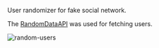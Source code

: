 User randomizer for fake social network. 

The [RandomDataAPI](https://random-data-api.com/) was used for fetching users.


![random-users](https://github.com/user-attachments/assets/5e6fae9c-511b-411c-b81e-175e4d946620)
